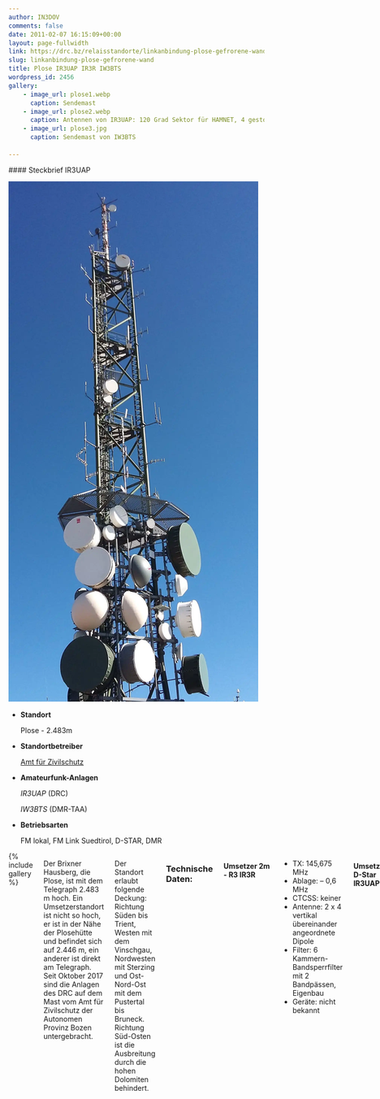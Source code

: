 ```yaml
---
author: IN3DOV
comments: false
date: 2011-02-07 16:15:09+00:00
layout: page-fullwidth
link: https://drc.bz/relaisstandorte/linkanbindung-plose-gefrorene-wand/
slug: linkanbindung-plose-gefrorene-wand
title: Plose IR3UAP IR3R IW3BTS
wordpress_id: 2456
gallery:
    - image_url: plose1.webp
      caption: Sendemast
    - image_url: plose2.webp
      caption: Antennen von IR3UAP: 120 Grad Sektor für HAMNET, 4 gestockte 70cm Dipole und darunter zwei Faltdipole für 2m
    - image_url: plose3.jpg
      caption: Sendemast von IW3BTS

---
```




<div class="row">
<div class="medium-4 medium-push-8 columns" markdown="1">
<div class="panel radius" markdown="1">
#### Steckbrief IR3UAP

![Standort Plose](/images/plose1.webp)
- **Standort**

    Plose - 2.483m

- **Standortbetreiber**

    [Amt für Zivilschutz](http://www.provinz.bz.it/sicherheit-zivilschutz/zivilschutz/default.asp)

- **Amateurfunk-Anlagen**

    *IR3UAP* (DRC)

    *IW3BTS* (DMR-TAA)

- **Betriebsarten**

    FM lokal,
    FM Link Suedtirol,
    D-STAR,
    DMR



</div>
</div>

<div class="medium-8 medium-pull-4 columns" markdown="1">

<div>
{% include gallery %}
</div>

Der Brixner Hausberg, die Plose, ist mit dem Telegraph 2.483 m hoch. Ein Umsetzerstandort ist nicht so hoch, er ist in der Nähe der Plosehütte und befindet sich auf 2.446 m, ein anderer ist direkt am Telegraph. Seit Oktober 2017 sind die Anlagen des DRC auf dem Mast vom Amt für Zivilschutz der Autonomen Provinz Bozen untergebracht.

Der Standort erlaubt folgende Deckung: Richtung Süden bis Trient, Westen mit dem Vinschgau, Nordwesten mit Sterzing und Ost-Nord-Ost mit dem Pustertal bis Bruneck. Richtung Süd-Osten ist die Ausbreitung durch die hohen Dolomiten behindert.


### Technische Daten:

#### Umsetzer 2m - R3 IR3R
- TX: 145,675 MHz
- Ablage: – 0,6 MHz
- CTCSS: keiner
- Antenne: 2 x 4 vertikal übereinander angeordnete Dipole
- Filter: 6 Kammern-Bandsperrfilter mit 2 Bandpässen, Eigenbau
- Geräte: nicht bekannt


#### Umsetzer 2m D-Star IR3UAP
- TX: 145,575 MHz
- Ablage: - 0,6 MHz
- Antenne: 2 gestockte Faltdipole von Sigma mit 75 ohm Anpassleitung
- Filter: [6 Kammern Bandsperrfilter](http://www.duplexers.eu/catalog/2m/Duplexers/dpre4-6v/)
- Chatroom DTMF: D906
- Standard Chatroom: [XLX321F](https://drc.bz/digitalfunk/dashboard/) (Südtirol Reflektor)
- Geräte: 2x Motorola GM340
- Interface: UP4DAR


#### DMR 70 cm (wird von [DMR-TAA](http://www.dmr-taa.it) betrieben) IW3BTS
- TX: 430,9125 MHz
- Ablage: +5,0 MHz
- Color code: 1
- Sprechgruppen/Info: siehe [IW3BTS - Brandmeister](https://brandmeister.network/?page=repeater&id=222374)
- Antenne: 2 x Dipol 70 cm, V
- Filter: 6 Zellen Bandsperrfilter
- Notes: Motorola


####  Umsetzer 70 cm - RU22 ([Link Südtirol](https://drc.bz/betriebsarten/linksuedtirol/)) IR3UAP
- TX: 431,375 MHz
- Ablage: + 1,6 MHz
- Subaudioton: 123,0 Hz
- Antenne: 4 gestockte 70cm-Dipole, Eigenbau nach dem Design von IN3HER
- Filter: 6 x Bandsperrenfilter FOREM - Eigenumbau, Zirkulator, RX mit Vorverstärker
- Geräte: Motorola GM900, Soundkarte CM119, PC Intel ITX D2500, Software AllStarLink mit Linux CentOS, Einspeisung ins [Hamnet](http://hamnetdb.net/mapwindow.cgi?as=64600)


#### [HamNet](http://hamnetdb.net/mapwindow.cgi?as=64600) IR3UAP
- Knotenpunkt: [Rittnerhorn](https://drc.bz/relaisstandorte/rittner-horn-ir3w/), [Gitschberg](https://drc.bz/relaisstandorte/test-mini-link-sudtirol/), [Kronplatz](https://drc.bz/relaisstandorte/umsetzer-kronplatz-lauft-wieder/)
- Usereinstieg: 2,3GHz (noch nicht aktiviert)


## Posts zum Umsetzer Plose
{: .t60 }
{% include list-posts tag='Umsetzer Plose' %}

</div>
</div>
